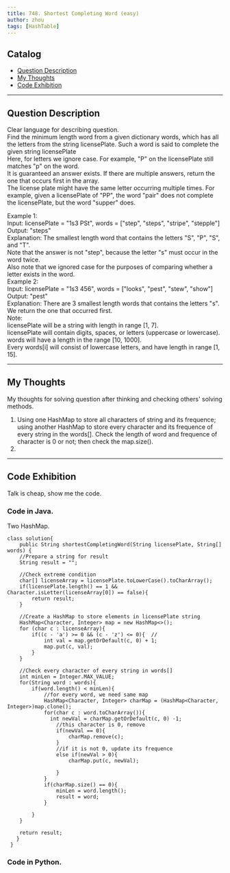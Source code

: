 ```yaml
---
title: 748. Shortest Completing Word (easy)                 
author: zhou      
tags: [HashTable]          
---
```


       

## Catalog  
+ [Question Description](#partI)
+ [My Thoughts](#partII)
+ [Code Exhibition](#partIII)

----------------------------------

## Question Description
Clear language for describing question.    
Find the minimum length word from a given dictionary words, which has all the letters from the string licensePlate. Such a word is said to complete the given string licensePlate         
Here, for letters we ignore case. For example, "P" on the licensePlate still matches "p" on the word.      
It is guaranteed an answer exists. If there are multiple answers, return the one that occurs first in the array.      
The license plate might have the same letter occurring multiple times. For example, given a licensePlate of "PP", the word "pair" does not complete the licensePlate, but the word "supper" does.      

Example 1:     
Input: licensePlate = "1s3 PSt", words = ["step", "steps", "stripe", "stepple"]    
Output: "steps"    
Explanation: The smallest length word that contains the letters "S", "P", "S", and "T".    
Note that the answer is not "step", because the letter "s" must occur in the word twice.    
Also note that we ignored case for the purposes of comparing whether a letter exists in the word.    
Example 2:     
Input: licensePlate = "1s3 456", words = ["looks", "pest", "stew", "show"]    
Output: "pest"    
Explanation: There are 3 smallest length words that contains the letters "s".    
We return the one that occurred first.    
Note:    
licensePlate will be a string with length in range [1, 7].    
licensePlate will contain digits, spaces, or letters (uppercase or lowercase).    
words will have a length in the range [10, 1000].    
Every words[i] will consist of lowercase letters, and have length in range [1, 15].     


----------------------------------

## My Thoughts
My thoughts for solving question after thinking and checking others' solving methods.        
1. Using one HashMap to store all characters of string and its frequence; using another HashMap to store every character and its frequence of every string in the words[]. Check the length of word and frequence of character is 0 or not; then check the map.size().   
2. 







----------------------------------

## Code Exhibition
Talk is cheap, show me the code.    
### Code in Java.     
Two HashMap.     

    class solution{       
        public String shortestCompletingWord(String licensePlate, String[] words) {
        //Prepare a string for result
        String result = "";
        
        //Check extreme condition   
        char[] licenseArray = licensePlate.toLowerCase().toCharArray();
        if(licensePlate.length() == 1 && Character.isLetter(licenseArray[0]) == false){
            return result;
        }
        
        //Create a HashMap to store elements in licensePlate string
        HashMap<Character, Integer> map = new HashMap<>();
        for (char c : licenseArray){
            if((c - 'a') >= 0 && (c - 'z') <= 0){  //
                int val = map.getOrDefault(c, 0) + 1;
                map.put(c, val);
            }
        }
        
        //Check every character of every string in words[]
        int minLen = Integer.MAX_VALUE;
        for(String word : words){
            if(word.length() < minLen){
                //for every word, we need same map
                HashMap<Character, Integer> charMap = (HashMap<Character, Integer>)map.clone();
                for(char c : word.toCharArray()){
                  int newVal = charMap.getOrDefault(c, 0) -1;
                    //this character is 0, remove
                    if(newVal == 0){
                        charMap.remove(c);
                    }
                    //if it is not 0, update its frequence
                    else if(newVal > 0){
                        charMap.put(c, newVal);
                        
                    }
                }
                if(charMap.size() == 0){
                    minLen = word.length();
                    result = word;
                }
                
            }
        }
        
        return result;
       }
     }




### Code in Python.   



